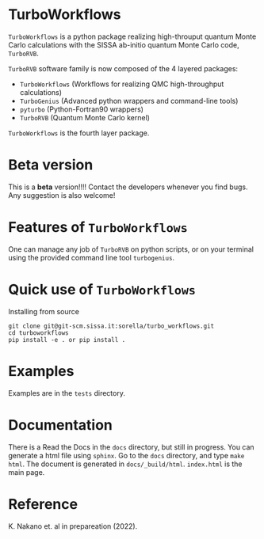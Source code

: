 # TurboWorkflows

`TurboWorkflows` is a python package realizing high-throuput quantum Monte Carlo calculations with the SISSA ab-initio quantum Monte Carlo code, `TurboRVB`.

`TurboRVB` software family is now composed of the 4 layered packages:

- `TurboWorkflows` (Workflows for realizing QMC high-throughput calculations)
- `TurboGenius` (Advanced python wrappers and command-line tools)
- `pyturbo` (Python-Fortran90 wrappers)
- `TurboRVB` (Quantum Monte Carlo kernel)

`TurboWorkflows` is the fourth layer package.

# Beta version
This is a **beta** version!!!! Contact the developers whenever you find bugs. Any suggestion is also welcome!

# Features of `TurboWorkflows`
One can manage any job of `TurboRVB` on python scripts, or on your terminal using the provided command line tool `turbogenius`. 

# Quick use of `TurboWorkflows`

Installing from source

    git clone git@git-scm.sissa.it:sorella/turbo_workflows.git
    cd turboworkflows
    pip install -e . or pip install .

# Examples
Examples are in the `tests` directory.

# Documentation
There is a Read the Docs in the `docs` directory, but still in progress.
You can generate a html file using `sphinx`. Go to the `docs` directory, 
and type `make html`. The document is generated in `docs/_build/html`.
`index.html` is the main page.

# Reference
K. Nakano et. al in prepareation (2022).
